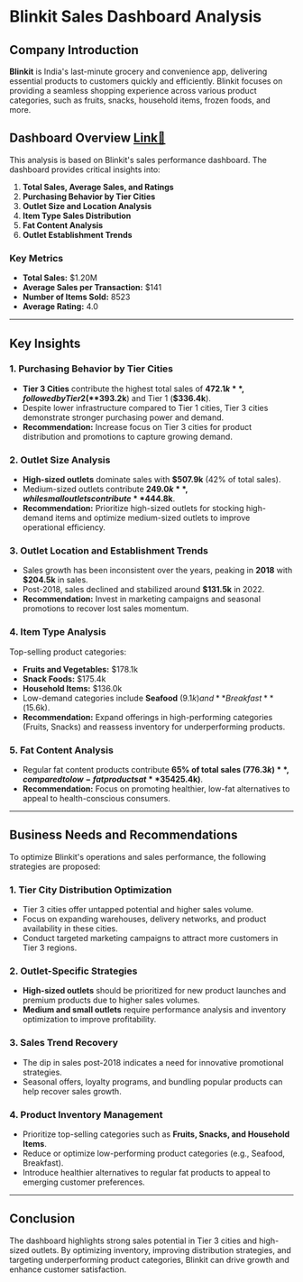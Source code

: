 
# Blinkit Sales Dashboard Analysis

## Company Introduction
**Blinkit** is India's last-minute grocery and convenience app, delivering essential products to customers quickly and efficiently. Blinkit focuses on providing a seamless shopping experience across various product categories, such as fruits, snacks, household items, frozen foods, and more.

## Dashboard Overview [Link🔗](https://1drv.ms/x/s!Ak0-JOmIIVIAgltBw5ksUjowEZB5?e=0oY7wG)
This analysis is based on Blinkit's sales performance dashboard. The dashboard provides critical insights into:

1. **Total Sales, Average Sales, and Ratings**
2. **Purchasing Behavior by Tier Cities**
3. **Outlet Size and Location Analysis**
4. **Item Type Sales Distribution**
5. **Fat Content Analysis**
6. **Outlet Establishment Trends**

### Key Metrics
- **Total Sales:** $1.20M
- **Average Sales per Transaction:** $141
- **Number of Items Sold:** 8523
- **Average Rating:** 4.0

---

## Key Insights

### 1. Purchasing Behavior by Tier Cities
- **Tier 3 Cities** contribute the highest total sales of **$472.1k**, followed by Tier 2 (**$393.2k**) and Tier 1 (**$336.4k**).
- Despite lower infrastructure compared to Tier 1 cities, Tier 3 cities demonstrate stronger purchasing power and demand.
- **Recommendation:** Increase focus on Tier 3 cities for product distribution and promotions to capture growing demand.

### 2. Outlet Size Analysis
- **High-sized outlets** dominate sales with **$507.9k** (42% of total sales).
- Medium-sized outlets contribute **$249.0k**, while small outlets contribute **$444.8k**.
- **Recommendation:** Prioritize high-sized outlets for stocking high-demand items and optimize medium-sized outlets to improve operational efficiency.

### 3. Outlet Location and Establishment Trends
- Sales growth has been inconsistent over the years, peaking in **2018** with **$204.5k** in sales.
- Post-2018, sales declined and stabilized around **$131.5k** in 2022.
- **Recommendation:** Invest in marketing campaigns and seasonal promotions to recover lost sales momentum.

### 4. Item Type Analysis
Top-selling product categories:
- **Fruits and Vegetables:** $178.1k
- **Snack Foods:** $175.4k
- **Household Items:** $136.0k
- Low-demand categories include **Seafood** ($9.1k) and **Breakfast** ($15.6k).
- **Recommendation:** Expand offerings in high-performing categories (Fruits, Snacks) and reassess inventory for underperforming products.

### 5. Fat Content Analysis
- Regular fat content products contribute **65% of total sales ($776.3k)**, compared to low-fat products at **35% ($425.4k)**.
- **Recommendation:** Focus on promoting healthier, low-fat alternatives to appeal to health-conscious consumers.

---

## Business Needs and Recommendations
To optimize Blinkit's operations and sales performance, the following strategies are proposed:

### 1. **Tier City Distribution Optimization**
- Tier 3 cities offer untapped potential and higher sales volume.
- Focus on expanding warehouses, delivery networks, and product availability in these cities.
- Conduct targeted marketing campaigns to attract more customers in Tier 3 regions.

### 2. **Outlet-Specific Strategies**
- **High-sized outlets** should be prioritized for new product launches and premium products due to higher sales volumes.
- **Medium and small outlets** require performance analysis and inventory optimization to improve profitability.

### 3. **Sales Trend Recovery**
- The dip in sales post-2018 indicates a need for innovative promotional strategies.
- Seasonal offers, loyalty programs, and bundling popular products can help recover sales growth.

### 4. **Product Inventory Management**
- Prioritize top-selling categories such as **Fruits, Snacks, and Household Items**.
- Reduce or optimize low-performing product categories (e.g., Seafood, Breakfast).
- Introduce healthier alternatives to regular fat products to appeal to emerging customer preferences.

---

## Conclusion
The dashboard highlights strong sales potential in Tier 3 cities and high-sized outlets. By optimizing inventory, improving distribution strategies, and targeting underperforming product categories, Blinkit can drive growth and enhance customer satisfaction.
